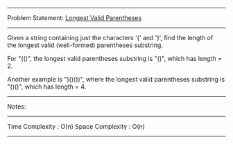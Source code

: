 ******************************************************************************
Problem Statement: [Longest Valid Parentheses](https://leetcode.com/problems/climbing-stairs/)
******************************************************************************
Given a string containing just the characters '(' and ')', find the length of	
the longest valid (well-formed) parentheses substring.


For "(()", the longest valid parentheses substring is "()", which has
length = 2.


Another example is ")()())", where the longest valid parentheses substring 
is "()()", which has length = 4.


******************************************************************************
Notes: 
******************************************************************************
Time Complexity : O(n)
Space Complexity : O(n)
******************************************************************************
